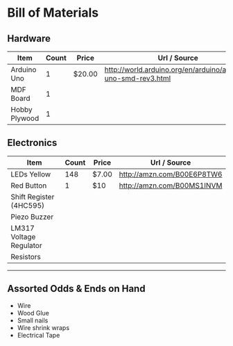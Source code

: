 # Bill of Materials

## Hardware
Item|Count|Price|Url / Source
----|-----|-----|------------
Arduino Uno|1|$20.00|http://world.arduino.org/en/arduino/arduino-uno-smd-rev3.html
MDF Board|1||
Hobby Plywood|1||

## Electronics
Item|Count|Price|Url / Source
----|-----|-----|------------
LEDs Yellow|148|$7.00|http://amzn.com/B00E6P8TW6
Red Button|1|$10|http://amzn.com/B00MS1INVM
Shift Register (4HC595) | | |
Piezo Buzzer | | |
LM317 Voltage Regulator | | |
Resistors | | |

----
## Assorted Odds &amp; Ends on Hand
* Wire
* Wood Glue
* Small nails
* Wire shrink wraps
* Electrical Tape
